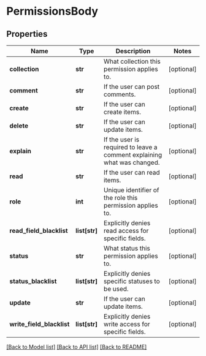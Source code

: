 # PermissionsBody

## Properties
Name | Type | Description | Notes
------------ | ------------- | ------------- | -------------
**collection** | **str** | What collection this permission applies to. | [optional] 
**comment** | **str** | If the user can post comments. | [optional] 
**create** | **str** | If the user can create items. | [optional] 
**delete** | **str** | If the user can update items. | [optional] 
**explain** | **str** | If the user is required to leave a comment explaining what was changed. | [optional] 
**read** | **str** | If the user can read items. | [optional] 
**role** | **int** | Unique identifier of the role this permission applies to. | [optional] 
**read_field_blacklist** | **list[str]** | Explicitly denies read access for specific fields. | [optional] 
**status** | **str** | What status this permission applies to. | [optional] 
**status_blacklist** | **list[str]** | Explicitly denies specific statuses to be used. | [optional] 
**update** | **str** | If the user can update items. | [optional] 
**write_field_blacklist** | **list[str]** | Explicitly denies write access for specific fields. | [optional] 

[[Back to Model list]](../README.md#documentation-for-models) [[Back to API list]](../README.md#documentation-for-api-endpoints) [[Back to README]](../README.md)

